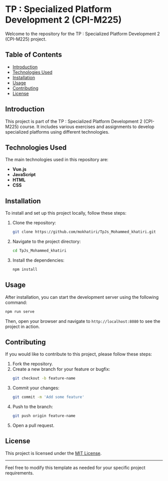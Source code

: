 # TP : Specialized Platform Development 2 (CPI-M225)

Welcome to the repository for the TP : Specialized Platform Development 2 (CPI-M225) project.

## Table of Contents
- [Introduction](#introduction)
- [Technologies Used](#technologies-used)
- [Installation](#installation)
- [Usage](#usage)
- [Contributing](#contributing)
- [License](#license)

## Introduction
This project is part of the TP : Specialized Platform Development 2 (CPI-M225) course. It includes various exercises and assignments to develop specialized platforms using different technologies.

## Technologies Used
The main technologies used in this repository are:
- **Vue.js**
- **JavaScript**
- **HTML**
- **CSS**

## Installation
To install and set up this project locally, follow these steps:

1. Clone the repository:
    ```bash
    git clone https://github.com/mokhatiri/TpJs_Mohammed_khatiri.git
    ```
2. Navigate to the project directory:
    ```bash
    cd TpJs_Mohammed_khatiri
    ```
3. Install the dependencies:
    ```bash
    npm install
    ```

## Usage
After installation, you can start the development server using the following command:
```bash
npm run serve
```
Then, open your browser and navigate to `http://localhost:8080` to see the project in action.

## Contributing
If you would like to contribute to this project, please follow these steps:

1. Fork the repository.
2. Create a new branch for your feature or bugfix:
    ```bash
    git checkout -b feature-name
    ```
3. Commit your changes:
    ```bash
    git commit -m 'Add some feature'
    ```
4. Push to the branch:
    ```bash
    git push origin feature-name
    ```
5. Open a pull request.

## License
This project is licensed under the [MIT License](LICENSE).

---

Feel free to modify this template as needed for your specific project requirements.
```
